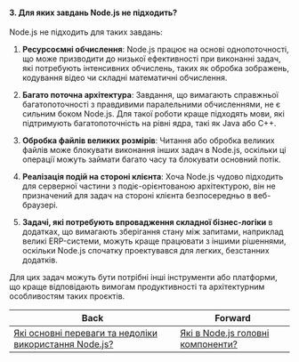 #### 3. Для яких завдань Node.js не підходить?

Node.js не підходить для таких завдань:

1. **Ресурсоємні обчислення**: Node.js працює на основі однопоточності, що може призводити до низької ефективності при виконанні задач, які потребують інтенсивних обчислень, таких як обробка зображень, кодування відео чи складні математичні обчислення.

2. **Багато поточна архітектура**: Завдання, що вимагають справжньої багатопоточності з правдивими паралельними обчисленнями, не є сильним боком Node.js. Для такої роботи краще підходять мови, які підтримують багатопоточність на рівні ядра, такі як Java або C++.

3. **Обробка файлів великих розмірів**: Читання або обробка великих файлів може блокувати виконання інших задач в Node.js, оскільки ці операції можуть займати багато часу та блокувати основний потік.

4. **Реалізація подій на стороні клієнта**: Хоча Node.js чудово підходить для серверної частини з подіє-орієнтованою архітектурою, він не призначений для задач на стороні клієнта безпосередньо в веб-браузері.

5. **Задачі, які потребують впровадження складної бізнес-логіки** в додатках, що вимагають зберігання стану між запитами, наприклад великі ERP-системи, можуть краще працювати з іншими рішеннями, оскільки Node.js спочатку проектувався для легких, безстанних додатків.

Для цих задач можуть бути потрібні інші інструменти або платформи, що краще відповідають вимогам продуктивності та архітектурним особливостям таких проєктів.

| Back | Forward |
|---|---|
| [Які основні переваги та недоліки використання Node.js?](/ua/junior/nodejs/what-are-the-main-advantages-and-disadvantages-of-using-nodejs.md)  | [Які в Node.js головні компоненти?](/ua/junior/nodejs/what-are-the-main-components-in-nodejs.md) |